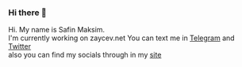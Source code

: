 ### Hi there 👋
  Hi. My name is Safin Maksim.  
  I'm currently working on zaycev.net
  You can text me in [Telegram](http://t.me/crockolaco) and [Twitter](https://twitter.com/safinmuffin)  
  also you can find my socials through in my [site](https://www.safin.pro)
<!--
**A4ron5/a4ron5** is a ✨ _special_ ✨ repository because its `README.md` (this file) appears on your GitHub profile.

Here are some ideas to get you started:

- 🔭 I’m currently working on ...
- 🌱 I’m currently learning ...
- 👯 I’m looking to collaborate on ...
- 🤔 I’m looking for help with ...
- 💬 Ask me about ...
- 📫 How to reach me: ...
- 😄 Pronouns: ...
- ⚡ Fun fact: ...
-->
